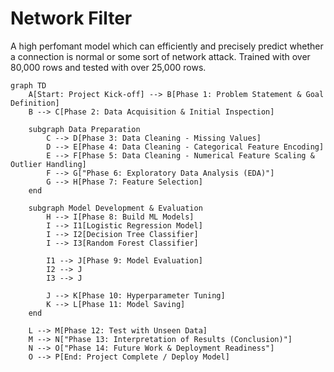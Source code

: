 # Network Filter
A high perfomant model which can efficiently and precisely predict whether a connection is normal or some sort of network attack. Trained with over 80,000 rows and tested with over 25,000 rows.

```mermaid
graph TD
    A[Start: Project Kick-off] --> B[Phase 1: Problem Statement & Goal Definition]
    B --> C[Phase 2: Data Acquisition & Initial Inspection]

    subgraph Data Preparation
        C --> D[Phase 3: Data Cleaning - Missing Values]
        D --> E[Phase 4: Data Cleaning - Categorical Feature Encoding]
        E --> F[Phase 5: Data Cleaning - Numerical Feature Scaling & Outlier Handling]
        F --> G["Phase 6: Exploratory Data Analysis (EDA)"]
        G --> H[Phase 7: Feature Selection]
    end

    subgraph Model Development & Evaluation
        H --> I[Phase 8: Build ML Models]
        I --> I1[Logistic Regression Model]
        I --> I2[Decision Tree Classifier]
        I --> I3[Random Forest Classifier]

        I1 --> J[Phase 9: Model Evaluation]
        I2 --> J
        I3 --> J

        J --> K[Phase 10: Hyperparameter Tuning]
        K --> L[Phase 11: Model Saving]
    end

    L --> M[Phase 12: Test with Unseen Data]
    M --> N["Phase 13: Interpretation of Results (Conclusion)"]
    N --> O["Phase 14: Future Work & Deployment Readiness"]
    O --> P[End: Project Complete / Deploy Model]

```
